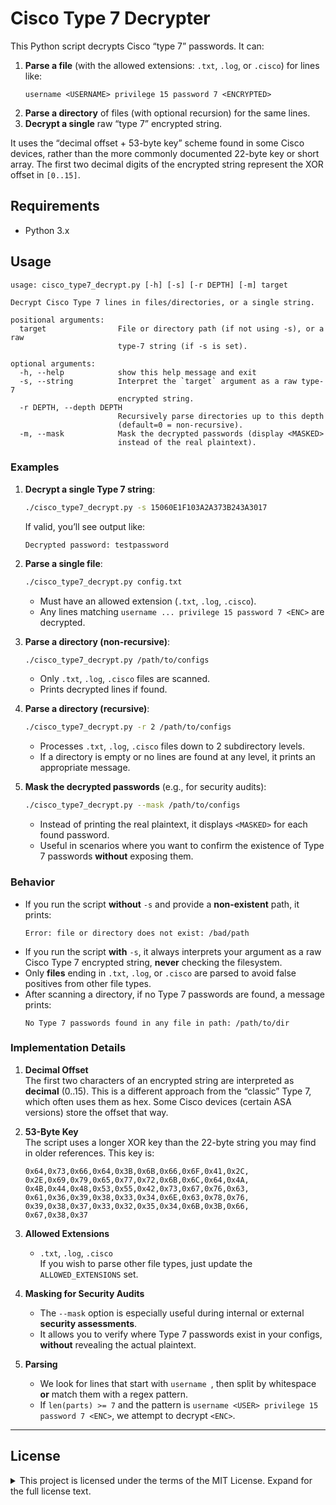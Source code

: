 # Cisco Type 7 Decrypter

This Python script decrypts Cisco “type 7” passwords. It can:

1. **Parse a file** (with the allowed extensions: `.txt`, `.log`, or `.cisco`) for lines like:
   ```
   username <USERNAME> privilege 15 password 7 <ENCRYPTED>
   ```
2. **Parse a directory** of files (with optional recursion) for the same lines.  
3. **Decrypt a single** raw “type 7” encrypted string.

It uses the “decimal offset + 53-byte key” scheme found in some Cisco devices, rather than the more commonly documented 22-byte key or short array. The first two decimal digits of the encrypted string represent the XOR offset in `[0..15]`.

## Requirements

- Python 3.x

## Usage

```
usage: cisco_type7_decrypt.py [-h] [-s] [-r DEPTH] [-m] target

Decrypt Cisco Type 7 lines in files/directories, or a single string.

positional arguments:
  target                File or directory path (if not using -s), or a raw
                        type-7 string (if -s is set).

optional arguments:
  -h, --help            show this help message and exit
  -s, --string          Interpret the `target` argument as a raw type-7
                        encrypted string.
  -r DEPTH, --depth DEPTH
                        Recursively parse directories up to this depth
                        (default=0 = non-recursive).
  -m, --mask            Mask the decrypted passwords (display <MASKED> 
                        instead of the real plaintext).
```

### Examples

1. **Decrypt a single Type 7 string**:
   ```bash
   ./cisco_type7_decrypt.py -s 15060E1F103A2A373B243A3017
   ```
   If valid, you’ll see output like:
   ```
   Decrypted password: testpassword
   ```

2. **Parse a single file**:
   ```bash
   ./cisco_type7_decrypt.py config.txt
   ```
   - Must have an allowed extension (`.txt`, `.log`, `.cisco`).
   - Any lines matching `username ... privilege 15 password 7 <ENC>` are decrypted.

3. **Parse a directory (non-recursive)**:
   ```bash
   ./cisco_type7_decrypt.py /path/to/configs
   ```
   - Only `.txt`, `.log`, `.cisco` files are scanned.
   - Prints decrypted lines if found.

4. **Parse a directory (recursive)**:
   ```bash
   ./cisco_type7_decrypt.py -r 2 /path/to/configs
   ```
   - Processes `.txt`, `.log`, `.cisco` files down to 2 subdirectory levels.
   - If a directory is empty or no lines are found at any level, it prints an appropriate message.

5. **Mask the decrypted passwords** (e.g., for security audits):
   ```bash
   ./cisco_type7_decrypt.py --mask /path/to/configs
   ```
   - Instead of printing the real plaintext, it displays `<MASKED>` for each found password. 
   - Useful in scenarios where you want to confirm the existence of Type 7 passwords **without** exposing them.

### Behavior

- If you run the script **without** `-s` and provide a **non-existent** path, it prints:
  ```
  Error: file or directory does not exist: /bad/path
  ```
- If you run the script **with** `-s`, it always interprets your argument as a raw Cisco Type 7 encrypted string, **never** checking the filesystem.
- Only **files** ending in `.txt`, `.log`, or `.cisco` are parsed to avoid false positives from other file types.
- After scanning a directory, if no Type 7 passwords are found, a message prints:
  ```
  No Type 7 passwords found in any file in path: /path/to/dir
  ```

### Implementation Details

1. **Decimal Offset**  
   The first two characters of an encrypted string are interpreted as **decimal** (0..15). This is a different approach from the “classic” Type 7, which often uses them as hex. Some Cisco devices (certain ASA versions) store the offset that way.

2. **53-Byte Key**  
   The script uses a longer XOR key than the 22-byte string you may find in older references. This key is:
   ```
   0x64,0x73,0x66,0x64,0x3B,0x6B,0x66,0x6F,0x41,0x2C,
   0x2E,0x69,0x79,0x65,0x77,0x72,0x6B,0x6C,0x64,0x4A,
   0x4B,0x44,0x48,0x53,0x55,0x42,0x73,0x67,0x76,0x63,
   0x61,0x36,0x39,0x38,0x33,0x34,0x6E,0x63,0x78,0x76,
   0x39,0x38,0x37,0x33,0x32,0x35,0x34,0x6B,0x3B,0x66,
   0x67,0x38,0x37
   ```

3. **Allowed Extensions**  
   - `.txt`, `.log`, `.cisco`  
   If you wish to parse other file types, just update the `ALLOWED_EXTENSIONS` set.

4. **Masking for Security Audits**  
   - The `--mask` option is especially useful during internal or external **security assessments**.  
   - It allows you to verify where Type 7 passwords exist in your configs, **without** revealing the actual plaintext.  

5. **Parsing**  
   - We look for lines that start with `username `, then split by whitespace **or** match them with a regex pattern.  
   - If `len(parts) >= 7` and the pattern is `username <USER> privilege 15 password 7 <ENC>`, we attempt to decrypt `<ENC>`.

---

## License

<details>
<summary>This project is licensed under the terms of the MIT License. Expand for the full license text.</summary>

MIT License

Copyright (c) 2025 Derek Smiley

Permission is hereby granted, free of charge, to any person obtaining a copy  
of this software and associated documentation files (the "Software"), to deal  
in the Software without restriction, including without limitation the rights  
to use, copy, modify, merge, publish, distribute, sublicense, and/or sell  
copies of the Software, and to permit persons to whom the Software is  
furnished to do so, subject to the following conditions:

The above copyright notice and this permission notice shall be included in  
all copies or substantial portions of the Software.

THE SOFTWARE IS PROVIDED "AS IS", WITHOUT WARRANTY OF ANY KIND, EXPRESS OR  
IMPLIED, INCLUDING BUT NOT LIMITED TO THE WARRANTIES OF MERCHANTABILITY,  
FITNESS FOR A PARTICULAR PURPOSE AND NONINFRINGEMENT. IN NO EVENT SHALL THE  
AUTHORS OR COPYRIGHT HOLDERS BE LIABLE FOR ANY CLAIM, DAMAGES OR OTHER  
LIABILITY, WHETHER IN AN ACTION OF CONTRACT, TORT OR OTHERWISE, ARISING FROM,  
OUT OF OR IN CONNECTION WITH THE SOFTWARE OR THE USE OR OTHER DEALINGS IN  
THE SOFTWARE.
</details>
